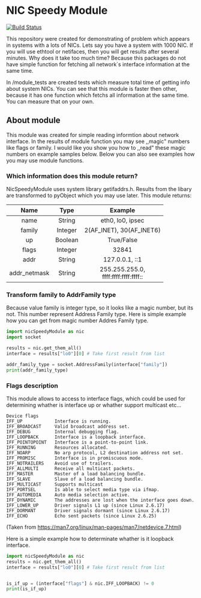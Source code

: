 # NIC Speedy Module

[![Build Status](https://www.travis-ci.com/LukasMazl/NicSpeedyModule.svg?branch=master)](https://www.travis-ci.com/LukasMazl/NicSpeedyModule)

This repository were created for demonstrating of problem which appears in systems
with a lots of NICs. Lets say you have a system with 1000 NIC. If you will use ethtool or netifaces,
then you will get results after several minutes. Why does it take too much time? Because this packages
do not have simple function for fetching all network`s interface information at the same time.

In /module_tests are created tests which measure total time of getting info about
system NICs. You can see that this module is faster then other, because it has one function which fetchs all information at the same time. You can measure that on your own.

## About module
This module was created for simple reading informtion about network interface. In the results of module function you may see ,,magic" numbers like flags or family.
I would like you show you how to ,,read" these magic numbers on example samples below. Below you can also see examples how you may use module functions.

### Which information does this module return?
NicSpeedyModule uses system library getifaddrs.h. Results from the libary are transformed to pyObject which you may use later. This module returns:

|     Name     	|   Type  	|                 Example                 	|
|:------------:	|:-------:	|:---------------------------------------:	|
|     name     	|  String 	|             eth0, lo0, ipsec            	|
|    family    	| Integer 	|         2(AF_INET), 30(AF_INET6)        	|
|      up      	| Boolean 	|                True/False               	|
|     flags    	| Integer 	|                  32841                  	|
|     addr     	|  String 	|              127.0.0.1, ::1             	|
| addr_netmask 	|  String 	| 255.255.255.0,<br>ffff:ffff:ffff:ffff:: 	|

 
### Transform family to AddrFamily type
Because value family is integer type, so it looks like a magic number, but its not. This number represent Address Family type.
Here is simple example how you can get from magic number Addres Family type.

```python
import nicSpeedyModule as nic
import socket

results = nic.get_them_all()
interface = results["lo0"][0] # Take first result from list

addr_family_type = socket.AddressFamily(interface["family"])
print(addr_family_type)
```



### Flags description
This module allows to access to interface flags, which could be used for determining whather is interface up or whather support multicast etc...
    
    Device flags
    IFF_UP            Interface is running.
    IFF_BROADCAST     Valid broadcast address set.
    IFF_DEBUG         Internal debugging flag.
    IFF_LOOPBACK      Interface is a loopback interface.
    IFF_POINTOPOINT   Interface is a point-to-point link.
    IFF_RUNNING       Resources allocated.
    IFF_NOARP         No arp protocol, L2 destination address not set.
    IFF_PROMISC       Interface is in promiscuous mode.
    IFF_NOTRAILERS    Avoid use of trailers.
    IFF_ALLMULTI      Receive all multicast packets.
    IFF_MASTER        Master of a load balancing bundle.
    IFF_SLAVE         Slave of a load balancing bundle.
    IFF_MULTICAST     Supports multicast
    IFF_PORTSEL       Is able to select media type via ifmap.
    IFF_AUTOMEDIA     Auto media selection active.
    IFF_DYNAMIC       The addresses are lost when the interface goes down.
    IFF_LOWER_UP      Driver signals L1 up (since Linux 2.6.17)
    IFF_DORMANT       Driver signals dormant (since Linux 2.6.17)
    IFF_ECHO          Echo sent packets (since Linux 2.6.25)

(Taken from https://man7.org/linux/man-pages/man7/netdevice.7.html)

Here is a simple example how to determinate whather is it loopback interface.

```python
import nicSpeedyModule as nic
results = nic.get_them_all()
interface = results["lo0"][0] # Take first result from list


is_if_up = (interface["flags"] & nic.IFF_LOOPBACK) != 0
print(is_if_up)
```



